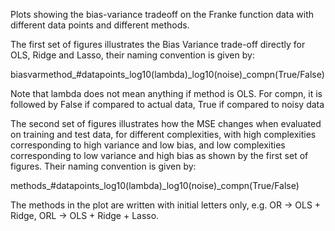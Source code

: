 Plots showing the bias-variance tradeoff on the Franke function data with different data points and different methods.

The first set of figures illustrates the Bias Variance trade-off directly for OLS, Ridge and Lasso, their naming convention is given by:

biasvarmethod_#datapoints_log10(lambda)_log10(noise)_compn(True/False)

Note that lambda does not mean anything if method is OLS. For compn, it is followed by False if compared to actual data, True if compared to noisy data


The second set of figures illustrates how the MSE changes when evaluated on training and test data, for different complexities, with high complexities corresponding to high variance and low bias, and low complexities corresponding to low variance and high bias as shown by the first set of figures. Their naming convention is given by:

methods_#datapoints_log10(lambda)_log10(noise)_compn(True/False)

The methods in the plot are written with initial letters only, e.g. OR -> OLS + Ridge, ORL -> OLS + Ridge + Lasso. 
